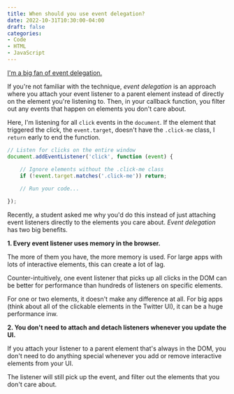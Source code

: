 ```yaml
---
title: When should you use event delegation?
date: 2022-10-31T10:30:00-04:00
draft: false
categories:
- Code
- HTML
- JavaScript
---
```


[I'm a big fan of event delegation.](/listening-for-events-on-multiple-elements-using-javascript-event-delegation/)

If you're not familiar with the technique, _event delegation_ is an approach where you attach your event listener to a parent element instead of directly on the element you're listening to. Then, in your callback function, you filter out any events that happen on elements you don't care about.

Here, I'm listening for all `click` events in the `document`. If the element that triggered the click, the `event.target`, doesn't have the `.click-me` class, I `return` early to end the function.

```js
// Listen for clicks on the entire window
document.addEventListener('click', function (event) {

	// Ignore elements without the .click-me class
	if (!event.target.matches('.click-me')) return;
	
	// Run your code...

});
```

Recently, a student asked me why you'd do this instead of just attaching event listeners directly to the elements you care about. _Event delegation_ has two big benefits.

**1. Every event listener uses memory in the browser.** 

The more of them you have, the more memory is used. For large apps with lots of interactive elements, this can create a lot of lag.

Counter-intuitively, one event listener that picks up all clicks in the DOM can be better for performance than hundreds of listeners on specific elements.

For one or two elements, it doesn't make any difference at all. For big apps (think about all of the clickable elements in the Twitter UI), it can be a huge performance inw.

**2. You don't need to attach and detach listeners whenever you update the UI.**

If you attach your listener to a parent element that's always in the DOM, you don't need to do anything special whenever you add or remove interactive elements from your UI.

The listener will still pick up the event, and filter out the elements that you don't care about.